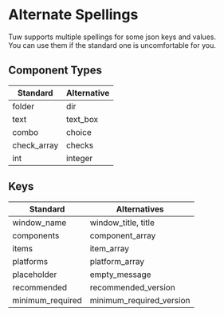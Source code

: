 # Alternate Spellings

Tuw supports multiple spellings for some json keys and values.  
You can use them if the standard one is uncomfortable for you.  

## Component Types

|  Standard  |  Alternative  |
| ---- | ---- |
|  folder  |  dir  |
|  text  |  text_box  |
|  combo  |  choice  |
|  check_array  |  checks  |
|  int  |  integer  |

## Keys

|  Standard  |  Alternatives |
| ---- | ---- |
|  window_name  |  window_title, title  |
|  components  |  component_array  |
|  items  |  item_array  |
|  platforms  |  platform_array  |
|  placeholder  |  empty_message  |
|  recommended  |  recommended_version  |
|  minimum_required  |  minimum_required_version  |
